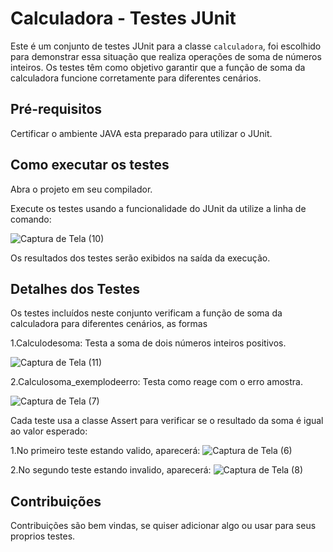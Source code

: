# Calculadora - Testes JUnit

Este é um conjunto de testes JUnit para a classe `calculadora`, foi escolhido para demonstrar essa situação que realiza operações de soma de números inteiros. Os testes têm como objetivo garantir que a função de soma da calculadora funcione corretamente para diferentes cenários.

## Pré-requisitos

Certificar o ambiente JAVA esta preparado para utilizar o JUnit.

## Como executar os testes


Abra o projeto em seu compilador.

Execute os testes usando a funcionalidade do JUnit da utilize a linha de comando:

![Captura de Tela (10)](https://github.com/IcaroIyusuka/teste_calculadoraJUnit/assets/115050400/c00919d4-f8bb-40b0-81e2-33b038618094)

   
Os resultados dos testes serão exibidos na saída da execução.

## Detalhes dos Testes
Os testes incluídos neste conjunto verificam a função de soma da calculadora para diferentes cenários, as formas 

1.Calculodesoma: Testa a soma de dois números inteiros positivos.


![Captura de Tela (11)](https://github.com/IcaroIyusuka/teste_calculadoraJUnit/assets/115050400/a9c93e07-4cd7-4748-95ab-481eb20031fd)

2.Calculosoma_exemplodeerro: Testa como reage com o erro amostra.

![Captura de Tela (7)](https://github.com/IcaroIyusuka/teste_calculadoraJUnit/assets/115050400/9f65e2d6-fa0f-454f-9cc0-af73795b058e)


Cada teste usa a classe Assert para verificar se o resultado da soma é igual ao valor esperado:

1.No primeiro teste estando valido, aparecerá:
![Captura de Tela (6)](https://github.com/IcaroIyusuka/teste_calculadoraJUnit/assets/115050400/7048d33a-c83f-4342-8d53-64f8c87316c4)

2.No segundo teste estando invalido, aparecerá:
![Captura de Tela (8)](https://github.com/IcaroIyusuka/teste_calculadoraJUnit/assets/115050400/79a81ca4-2cb2-4f30-b4e7-f69fe7ce748b)


## Contribuições
Contribuições são bem vindas, se quiser adicionar algo ou usar para seus proprios testes.
